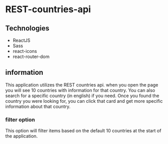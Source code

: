 # REST-countries-api

## Technologies

- ReactJS
- Sass
- react-icons
- react-router-dom

## information
This application utilizes the REST countries api. when you open the page you will see 10 countries with information for that country. You can also search for a specific country (in english) if you need. Once you found the country you were looking for, you can click that card and get more specific information about that country.

### filter option
This option will filter items based on the default 10 countries at the start of the application.
